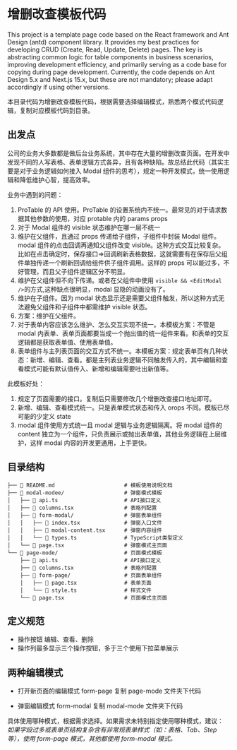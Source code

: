 # 增删改查模板代码

This project is a template page code based on the React framework and Ant Design (antd) component library. It provides my best practices for developing CRUD (Create, Read, Update, Delete) pages. The key is abstracting common logic for table components in business scenarios, improving development efficiency, and primarily serving as a code base for copying during page development. Currently, the code depends on Ant Design 5.x and Next.js 15.x, but these are not mandatory; please adapt accordingly if using other versions.

本目录代码为增删改查模板代码，根据需要选择编辑模式，熟悉两个模式代码逻辑，复制对应模板代码到目录。

## 出发点

公司的业务大多数都是做后台业务系统，其中存在大量的增删改查页面。在开发中发现不同的人写表格、表单逻辑方式各异，且有各种缺陷。故总结此代码（其实主要是对于业务逻辑如何接入 Modal 组件的思考），规定一种开发模式，统一使用逻辑和降低维护心智，提高效率。

业务中遇到的问题：

1. ProTable 的 API 使用。ProTable 的设置系统内不统一。最常见的对于请求数据其他参数的使用，对应 protable 内的 params props
1. 对于 Modal 组件的 visible 状态维护在哪一层不统一
1. 维护在父组件，且通过 props 传递给子组件，子组件中封装 Modal 组件。modal 组件的点击回调再通知父组件改变 visible。这种方式交互比较复杂。比如在点击确定时，保存接口=>回调刷新表格数据，这就需要有在保存后父组件单独传递一个刷新回调给组件供子组件调用。这样的 props 可以能过多，不好管理，而且父子组件逻辑区分不明显。
1. 维护在父组件但不向下传递。或者在父组件中使用 `visible && <EditModal />`的方式,这种缺点很明显，modal 显隐的动画没有了。
1. 维护在子组件。因为 modal 状态显示还是需要父组件触发，所以这种方式无法避免父组件和子组件中都需维护 visible 状态。
1. 方案：维护在父组件。
1. 对于表单内容应该怎么维护、怎么交互实现不统一。本模板方案：不管是 modal 内表单、表单页面都要当成一个抛出值的统一组件来看。和表单的交互逻辑都是获取表单值、使用表单值。
1. 表单组件与主列表页面的交互方式不统一。本模板方案：规定表单页有几种状态：新增、编辑、查看。都是主列表业务逻辑不同触发传入的，其中编辑和查看模式可能有默认值传入、新增和编辑需要吐出新值等。

此模板好处：

1. 规定了页面需要的接口。复制后只需要修改几个增删改查接口地址即可。
2. 新增、编辑、查看模式统一。只是表单模式状态和传入 orops 不同。模板已尽可能的少定义 state
3. modal 组件使用方式统一且 modal 逻辑与业务逻辑隔离。将 modal 组件的 content 独立为一个组件，只负责展示或抛出表单值，其他业务逻辑在上层维护，这样 modal 内容的开发更通用，上手更快。

## 目录结构

```
├── 📄 README.md                      # 模板使用说明文档
├── 📁 modal-modee/                   # 弹窗模式模板
│   ├── 📄 api.ts                     # API接口定义
│   ├── 📄 columns.tsx                # 表格列配置
│   ├── 📁 form-modal/                # 弹窗表单组件
│   │   ├── 📄 index.tsx              # 弹窗入口文件
│   │   ├── 📄 modal-content.tsx      # 弹窗内容组件
│   │   └── 📄 types.ts               # TypeScript类型定义
│   └── 📄 page.tsx                   # 弹窗模式主页面
└── 📁 page-mode/                     # 页面模式模板
    ├── 📄 api.ts                     # API接口定义
    ├── 📄 columns.tsx                # 表格列配置
    ├── 📁 form-page/                 # 页面表单组件
    │   ├── 📄 page.tsx               # 表单页面
    │   └── 📄 style.ts               # 样式文件
    └── 📄 page.tsx                   # 页面模式主页面
```

## 定义规范

- 操作按钮 编辑、查看、删除
- 操作列最多显示三个操作按钮，多于三个使用下拉菜单展示

## 两种编辑模式

- 打开新页面的编辑模式 form-page
  复制 page-mode 文件夹下代码

- 弹窗编辑模式 form-modal
  复制 modal-mode 文件夹下代码

具体使用哪种模式，根据需求选择。如果需求未特别指定使用哪种模式，建议：
_如果字段过多或表单页结构复杂含有非常规表单样式（如：表格、Tab、Step 等），使用 form-page 模式，其他都使用 form-modal 模式。_
